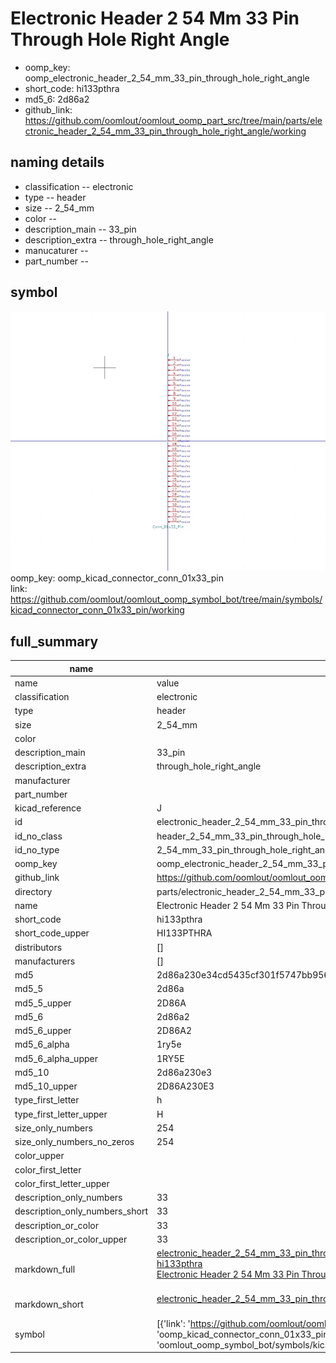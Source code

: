 # Electronic Header 2 54 Mm 33 Pin Through Hole Right Angle

  
* oomp_key: oomp_electronic_header_2_54_mm_33_pin_through_hole_right_angle 
* short_code: hi133pthra
* md5_6: 2d86a2  
* github_link: https://github.com/oomlout/oomlout_oomp_part_src/tree/main/parts/electronic_header_2_54_mm_33_pin_through_hole_right_angle/working  
## naming details
* classification -- electronic
* type -- header
* size -- 2_54_mm
* color -- 
* description_main -- 33_pin
* description_extra -- through_hole_right_angle
* manucaturer -- 
* part_number -- 



## symbol

![](symbol/0/working/working_600.png)  
oomp_key: oomp_kicad_connector_conn_01x33_pin  
link: https://github.com/oomlout/oomlout_oomp_symbol_bot/tree/main/symbols/kicad_connector_conn_01x33_pin/working  


## full_summary
| name | value | 
| --- | --- | 
| name | value | 
| classification | electronic | 
| type | header | 
| size | 2_54_mm | 
| color |  | 
| description_main | 33_pin | 
| description_extra | through_hole_right_angle | 
| manufacturer |  | 
| part_number |  | 
| kicad_reference | J | 
| id | electronic_header_2_54_mm_33_pin_through_hole_right_angle | 
| id_no_class | header_2_54_mm_33_pin_through_hole_right_angle | 
| id_no_type | 2_54_mm_33_pin_through_hole_right_angle | 
| oomp_key | oomp_electronic_header_2_54_mm_33_pin_through_hole_right_angle | 
| github_link | https://github.com/oomlout/oomlout_oomp_part_src/tree/main/parts/electronic_header_2_54_mm_33_pin_through_hole_right_angle/working | 
| directory | parts/electronic_header_2_54_mm_33_pin_through_hole_right_angle | 
| name | Electronic Header 2 54 Mm 33 Pin Through Hole Right Angle | 
| short_code | hi133pthra | 
| short_code_upper | HI133PTHRA | 
| distributors | [] | 
| manufacturers | [] | 
| md5 | 2d86a230e34cd5435cf301f5747bb956 | 
| md5_5 | 2d86a | 
| md5_5_upper | 2D86A | 
| md5_6 | 2d86a2 | 
| md5_6_upper | 2D86A2 | 
| md5_6_alpha | 1ry5e | 
| md5_6_alpha_upper | 1RY5E | 
| md5_10 | 2d86a230e3 | 
| md5_10_upper | 2D86A230E3 | 
| type_first_letter | h | 
| type_first_letter_upper | H | 
| size_only_numbers | 254 | 
| size_only_numbers_no_zeros | 254 | 
| color_upper |  | 
| color_first_letter |  | 
| color_first_letter_upper |  | 
| description_only_numbers | 33 | 
| description_only_numbers_short | 33 | 
| description_or_color | 33 | 
| description_or_color_upper | 33 | 
| markdown_full | [electronic_header_2_54_mm_33_pin_through_hole_right_angle](https://github.com/oomlout/oomlout_oomp_part_src/tree/main/parts/electronic_header_2_54_mm_33_pin_through_hole_right_angle/working)<br>[hi133pthra](https://github.com/oomlout/oomlout_oomp_part_src/tree/main/parts/electronic_header_2_54_mm_33_pin_through_hole_right_angle/working)<br>[Electronic Header 2 54 Mm 33 Pin Through Hole Right Angle](https://github.com/oomlout/oomlout_oomp_part_src/tree/main/parts/electronic_header_2_54_mm_33_pin_through_hole_right_angle/working)<br><br> | 
| markdown_short | [electronic_header_2_54_mm_33_pin_through_hole_right_angle](https://github.com/oomlout/oomlout_oomp_part_src/tree/main/parts/electronic_header_2_54_mm_33_pin_through_hole_right_angle/working)<br><br> | 
| symbol | [{'link': 'https://github.com/oomlout/oomlout_oomp_symbol_bot/tree/main/symbols/kicad_connector_conn_01x33_pin', 'oomp_key': 'oomp_kicad_connector_conn_01x33_pin', 'directory': 'oomlout_oomp_symbol_bot/symbols/kicad_connector_conn_01x33_pin//working/working.kicad_sym'}] | 

